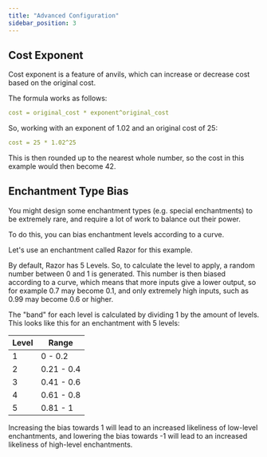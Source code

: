 ```yaml
---
title: "Advanced Configuration"
sidebar_position: 3
---
```


## Cost Exponent

Cost exponent is a feature of anvils, which can increase or decrease cost based on the original cost.

The formula works as follows:

```yaml
cost = original_cost * exponent^original_cost
```

So, working with an exponent of 1.02 and an original cost of 25:

```yaml
cost = 25 * 1.02^25
```

This is then rounded up to the nearest whole number, so the cost in this example would then become 42.

## Enchantment Type Bias

You might design some enchantment types (e.g. special enchantments) to be extremely rare, and require a lot of work to balance out their power.

To do this, you can bias enchantment levels according to a curve.

Let's use an enchantment called Razor for this example.

By default, Razor has 5 Levels. So, to calculate the level to apply, a random number between 0 and 1 is generated. This number is then biased according to a curve, which means that more inputs give a lower output, so for example 0.7 may become 0.1, and only extremely high inputs, such as 0.99 may become 0.6 or higher.

The "band" for each level is calculated by dividing 1 by the amount of levels. This looks like this for an enchantment with 5 levels:

| Level | Range      |
|-------|------------|
| 1     | 0 - 0.2    |
| 2     | 0.21 - 0.4 | 
| 3     | 0.41 - 0.6 |
| 4     | 0.61 - 0.8 |
| 5     | 0.81 - 1   |

Increasing the bias towards 1 will lead to an increased likeliness of low-level enchantments, and lowering the bias towards -1 will lead to an increased likeliness of high-level enchantments.
